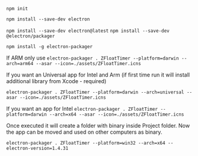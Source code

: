 `npm init`

`npm install --save-dev electron`

`npm install --save-dev electron@latest`
`npm install --save-dev @electron/packager`

`npm install -g electron-packager`

If ARM only use
`electron-packager . ZFloatTimer --platform=darwin --arch=arm64 --asar --icon=./assets/ZFloatTimer.icns`

If you want an Universal app for Intel and Arm (if first time run it will install additional library from Xcode - required)

`electron-packager . ZFloatTimer --platform=darwin --arch=universal --asar --icon=./assets/ZFloatTimer.icns`

If you want an app for Intel
`electron-packager . ZFloatTimer --platform=darwin --arch=x64 --asar --icon=./assets/ZFloatTimer.icns`

Once executed it will create a folder with binary inside Project folder.
Now the app can be moved and used on other computers as binary.

`electron-packager . ZFloatTimer --platform=win32 --arch=x64 --electron-version=1.4.31`